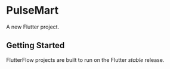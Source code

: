 # PulseMart

A new Flutter project.

## Getting Started

FlutterFlow projects are built to run on the Flutter _stable_ release.
